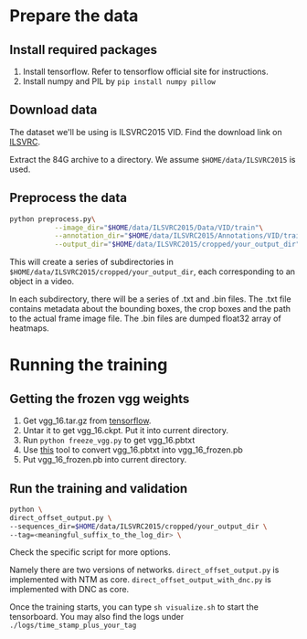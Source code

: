 # Prepare the data
## Install required packages
1. Install tensorflow. Refer to tensorflow official site for instructions.
2. Install numpy and PIL by `pip install numpy pillow`
## Download data
The dataset we'll be using is ILSVRC2015 VID. Find the download link on
[ILSVRC](http://image-net.org/challenges/LSVRC/2015/#vid).

Extract the 84G archive to a directory. We assume `$HOME/data/ILSVRC2015` is used.
## Preprocess the data
```sh
python preprocess.py\
           --image_dir="$HOME/data/ILSVRC2015/Data/VID/train"\
           --annotation_dir="$HOME/data/ILSVRC2015/Annotations/VID/train"\
           --output_dir="$HOME/data/ILSVRC2015/cropped/your_output_dir"
```
This will create a series of subdirectories in `$HOME/data/ILSVRC2015/cropped/your_output_dir`, each corresponding to an object in a video.

In each subdirectory, there will be a series of .txt and .bin files. The .txt
file contains metadata about the bounding boxes, the crop boxes and the path to
the actual frame image file. The .bin files are dumped float32 array of heatmaps.

# Running the training
## Getting the frozen vgg weights
1. Get vgg\_16.tar.gz from [tensorflow](http://download.tensorflow.org/models/vgg_16_2016_08_28.tar.gz).
2. Untar it to get vgg\_16.ckpt. Put it into current directory.
3. Run `python freeze_vgg.py` to get vgg\_16.pbtxt
4. Use [this](https://github.com/tensorflow/tensorflow/blob/master/tensorflow/python/tools/freeze_graph.py)
   tool to convert vgg\_16.pbtxt into vgg\_16\_frozen.pb
5. Put vgg\_16\_frozen.pb into current directory.
## Run the training and validation
```sh
python \
direct_offset_output.py \
--sequences_dir=$HOME/data/ILSVRC2015/cropped/your_output_dir \
--tag=<meaningful_suffix_to_the_log_dir> \
```
Check the specific script for more options.

Namely there are two versions of networks. `direct_offset_output.py` is
implemented with NTM as core. `direct_offset_output_with_dnc.py` is implemented
with DNC as core.

Once the training starts, you can type `sh visualize.sh` to start the
tensorboard.
You may also find the logs under `./logs/time_stamp_plus_your_tag`
